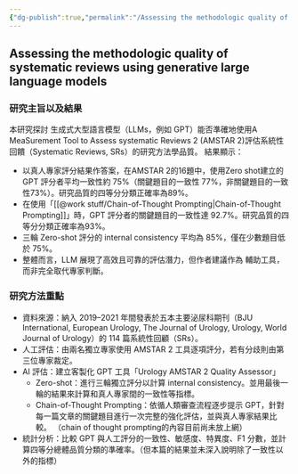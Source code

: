```yaml
---
{"dg-publish":true,"permalink":"/Assessing the methodologic quality of systematic reviews using generative large language models/","title":"Assessing the methodologic quality of systematic reviews using generative large language models","tags":["chatgpt","ai","LLMAI","scoring","evaluation","method","guideline"],"created":"2025-09-03T11:13","updated":"2025-09-03T11:13"}
---
```



## Assessing the methodologic quality of systematic reviews using generative large language models

### 研究主旨以及結果

本研究探討 生成式大型語言模型（LLMs，例如 GPT）能否準確地使用A MeaSurement Tool to Assess systematic Reviews 2 (AMSTAR 2)評估系統性回饋（Systematic Reviews, SRs）的研究方法學品質。
結果顯示：
- 以真人專家評分結果作答案，在AMSTAR 2的16題中，使用Zero shot建立的GPT 評分者平均一致性約 75%（關鍵題目的一致性 77%，非關鍵題目的一致性73%）。研究品質的四等分分類正確率為89%。
- 在使用「[[@work stuff/Chain-of-Thought Prompting\|Chain-of-Thought Prompting]]」時，GPT 評分者的關鍵題目的一致性達 92.7%。研究品質的四等分分類正確率為93%。
- 三輪 Zero-shot 評分的 internal consistency 平均為 85%，僅在少數題目低於 75%。
- 整體而言，LLM 展現了高效且可靠的評估潛力，但作者建議作為 輔助工具，而非完全取代專家判斷。

### 研究方法重點

- 資料來源：納入 2019–2021 年間發表於五本主要泌尿科期刊（BJU International, European Urology, The Journal of Urology, Urology, World Journal of Urology）的 114 篇系統性回顧（SRs）。 
- 人工評估：由兩名獨立專家使用 AMSTAR 2 工具逐項評分，若有分歧則由第三位專家裁定。 
- AI 評估：建立客製化 GPT 工具「Urology AMSTAR 2 Quality Assessor」
	- Zero-shot：進行三輪獨立評分以計算 internal consistency。並用最後一輪的結果來計算和真人專家間的一致性等指標。
	- Chain-of-Thought Prompting：依循人類審查流程逐步提示 GPT，針對每一篇文章的關鍵題目進行一次完整的強化評估，並與真人專家結果比較。 （chain of thought prompting的內容目前尚未放上網）
- 統計分析：比較 GPT 與人工評分的一致性、敏感度、特異度、F1 分數，並計算四等分總體品質分類的準確率。（但本篇的結果並未深入說明除了一致性以外的指標）
